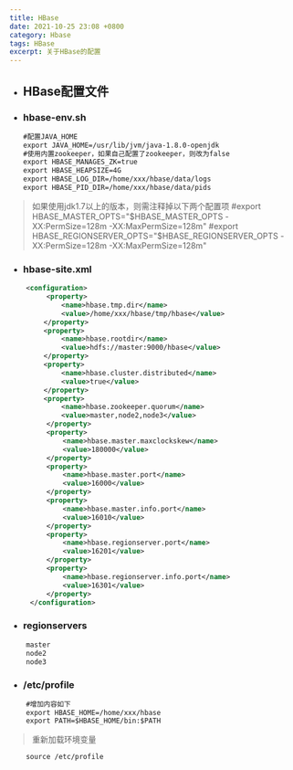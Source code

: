 ```yaml
---
title: HBase
date: 2021-10-25 23:08 +0800
category: Hbase
tags: HBase
excerpt: 关于HBase的配置
---
```




- ## HBase配置文件

- ### hbase-env.sh

  ```xml
  #配置JAVA_HOME
  export JAVA_HOME=/usr/lib/jvm/java-1.8.0-openjdk
  #使用内置zookeeper，如果自己配置了zookeeper，则改为false
  export HBASE_MANAGES_ZK=true
  export HBASE_HEAPSIZE=4G
  export HBASE_LOG_DIR=/home/xxx/hbase/data/logs
  export HBASE_PID_DIR=/home/xxx/hbase/data/pids
  ```

>如果使用jdk1.7以上的版本，则需注释掉以下两个配置项
>#export HBASE_MASTER_OPTS="$HBASE_MASTER_OPTS -XX:PermSize=128m -XX:MaxPermSize=128m"
>#export HBASE_REGIONSERVER_OPTS="$HBASE_REGIONSERVER_OPTS -XX:PermSize=128m -XX:MaxPermSize=128m"

- ### hbase-site.xml

```xml
    <configuration>
         <property>
　　　　      <name>hbase.tmp.dir</name>
　　　　      <value>/home/xxx/hbase/tmp/hbase</value>
　　     </property>
　　     <property>
　　　　      <name>hbase.rootdir</name>
　　　　      <value>hdfs://master:9000/hbase</value>
　　     </property>
　　     <property>
　　　　      <name>hbase.cluster.distributed</name>
　　　　      <value>true</value>
　　     </property>
　　     <property>
　　　　      <name>hbase.zookeeper.quorum</name>
　　　　      <value>master,node2,node3</value>
         </property>
         <property>
             <name>hbase.master.maxclockskew</name>
             <value>180000</value>
         </property>
         <property>
             <name>hbase.master.port</name>
             <value>16000</value>
         </property>
         <property>
             <name>hbase.master.info.port</name>
             <value>16010</value>
         </property>
         <property>
             <name>hbase.regionserver.port</name>
             <value>16201</value>
         </property>
         <property>
             <name>hbase.regionserver.info.port</name>
             <value>16301</value>
         </property>
     </configuration>
```

- ### regionservers

```xml
    master
    node2
    node3
```

- ### /etc/profile

```xml
    #增加内容如下
    export HBASE_HOME=/home/xxx/hbase
    export PATH=$HBASE_HOME/bin:$PATH
```

   >重新加载环境变量

```xml
    source /etc/profile
```